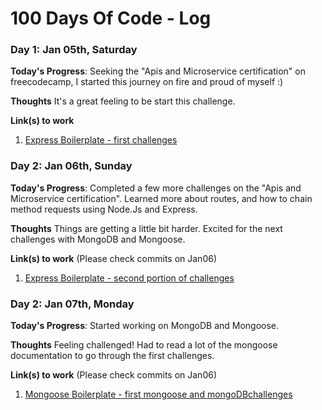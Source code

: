 # 100 Days Of Code - Log

### Day 1: Jan 05th, Saturday

**Today's Progress**: Seeking the "Apis and Microservice certification" on freecodecamp, I started this journey on fire and proud of myself :) 

**Thoughts** It's a great feeling to be start this challenge.

**Link(s) to work**
1. [Express Boilerplate - first challenges](https://github.com/Calega/boilerplate-express/commit/4d9a3970c78bc8edcde42c44f7250133d17c11c6)

### Day 2: Jan 06th, Sunday

**Today's Progress**: Completed a few more challenges on the "Apis and Microservice certification". Learned more about routes, and how to chain method requests using Node.Js and Express.

**Thoughts** Things are getting a little bit harder. Excited for the next challenges with MongoDB and Mongoose.

**Link(s) to work** (Please check commits on Jan06)
1. [Express Boilerplate - second portion of challenges](https://github.com/Calega/boilerplate-express/commits/gomix)

### Day 2: Jan 07th, Monday

**Today's Progress**: Started working on MongoDB and Mongoose. 

**Thoughts** Feeling challenged! Had to read a lot of the mongoose documentation to go through the first challenges.

**Link(s) to work** (Please check commits on Jan06)
1. [Mongoose Boilerplate - first mongoose and mongoDBchallenges](https://github.com/Calega/boilerplate-mongomongoose/commit/7c60d56855329e8056f4f5062ff3580e58b7148e)
